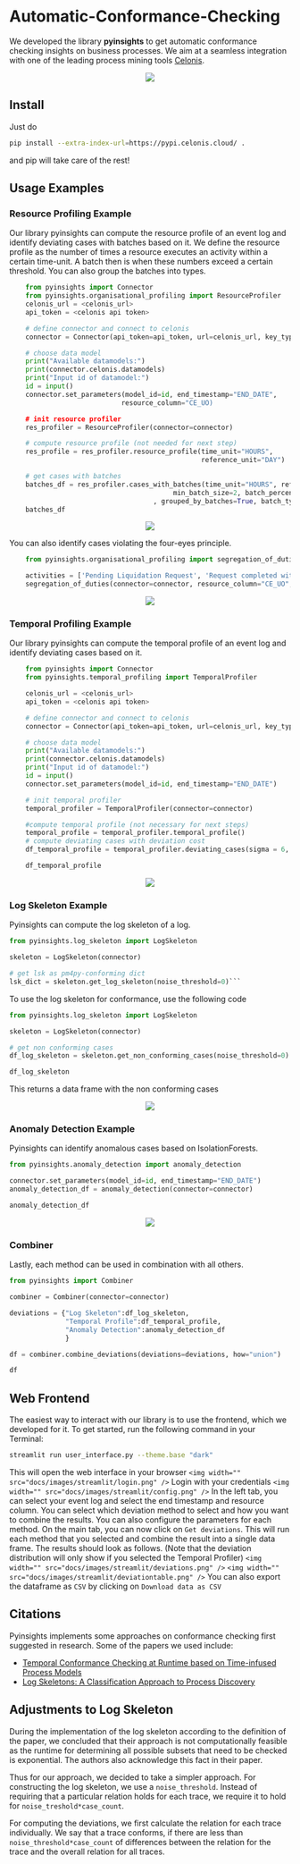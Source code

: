 # Automatic-Conformance-Checking

We developed the library **pyinsights** to get automatic conformance checking insights on business processes.
We aim at a seamless integration with one of the leading process mining tools [Celonis](https://www.celonis.com/).

<p align="center">
  <img width="" src="docs/images/streamlit/runthrough.gif" />
</p>

## Install

Just do

```sh
pip install --extra-index-url=https://pypi.celonis.cloud/ .
```

and pip will take care of the rest!

## Usage Examples

### Resource Profiling Example

Our library pyinsights can compute the resource profile of an event log and
identify deviating cases with batches based on it. We define the resource profile as the
number of times a resource executes an activity within a certain time-unit.
A batch then is when these numbers exceed a certain threshold. You can also group
the batches into types.

```python
    from pyinsights import Connector
    from pyinsights.organisational_profiling import ResourceProfiler
    celonis_url = <celonis_url>
    api_token = <celonis api token>

    # define connector and connect to celonis
    connector = Connector(api_token=api_token, url=celonis_url, key_type="USER_KEY")

    # choose data model
    print("Available datamodels:")
    print(connector.celonis.datamodels)
    print("Input id of datamodel:")
    id = input()
    connector.set_parameters(model_id=id, end_timestamp="END_DATE",
                            resource_column="CE_UO)

    # init resource profiler
    res_profiler = ResourceProfiler(connector=connector)

    # compute resource profile (not needed for next step)
    res_profile = res_profiler.resource_profile(time_unit="HOURS",
                                                reference_unit="DAY")

    # get cases with batches
    batches_df = res_profiler.cases_with_batches(time_unit="HOURS", reference_unit="DAY",
                                         min_batch_size=2, batch_percentage=0.1
                                    , grouped_by_batches=True, batch_types=True)
    batches_df
```

<p align="center">
  <img width="" src="docs/images/batch_detection_with_groups.png" />
</p>

You can also identify cases violating the four-eyes principle.

```python
    from pyinsights.organisational_profiling import segregation_of_duties

    activities = ['Pending Liquidation Request', 'Request completed with account closure']
    segregation_of_duties(connector=connector, resource_column="CE_UO", activities)
```

<p align="center">
  <img src="docs/images/4-eyes.png" />
</p>

### Temporal Profiling Example

Our library pyinsights can compute the temporal profile of an event log and
identify deviating cases based on it.

```python
    from pyinsights import Connector
    from pyinsights.temporal_profiling import TemporalProfiler

    celonis_url = <celonis_url>
    api_token = <celonis api token>

    # define connector and connect to celonis
    connector = Connector(api_token=api_token, url=celonis_url, key_type="USER_KEY")

    # choose data model
    print("Available datamodels:")
    print(connector.celonis.datamodels)
    print("Input id of datamodel:")
    id = input()
    connector.set_parameters(model_id=id, end_timestamp="END_DATE")

    # init temporal profiler
    temporal_profiler = TemporalProfiler(connector=connector)

    #compute temporal profile (not necessary for next steps)
    temporal_profile = temporal_profiler.temporal_profile()
    # compute deviating cases with deviation cost
    df_temporal_profile = temporal_profiler.deviating_cases(sigma = 6, extended_view=False)

    df_temporal_profile
```

<p align="center">
  <img width="" src="docs/images/temporal_deviations_example.PNG" />
</p>

### Log Skeleton Example

Pyinsights can compute the log skeleton of a log.

````python
from pyinsights.log_skeleton import LogSkeleton

skeleton = LogSkeleton(connector)

# get lsk as pm4py-conforming dict
lsk_dict = skeleton.get_log_skeleton(noise_threshold=0)```
````

To use the log skeleton for conformance, use the following code

````python
from pyinsights.log_skeleton import LogSkeleton

skeleton = LogSkeleton(connector)

# get non conforming cases
df_log_skeleton = skeleton.get_non_conforming_cases(noise_threshold=0)

df_log_skeleton
````

This returns a data frame with the non conforming cases

<p align="center">
  <img src="docs/images/log_skeleton_example.png" />
</p>

### Anomaly Detection Example

Pyinsights can identify anomalous cases based on IsolationForests.

```python
from pyinsights.anomaly_detection import anomaly_detection

connector.set_parameters(model_id=id, end_timestamp="END_DATE")
anomaly_detection_df = anomaly_detection(connector=connector)

anomaly_detection_df
```

<p align="center">
  <img width="" src="docs/images/anomaly_ex.PNG" />
</p>

### Combiner

Lastly, each method can be used in combination with all others.

```python
from pyinsights import Combiner

combiner = Combiner(connector=connector)

deviations = {"Log Skeleton":df_log_skeleton, 
              "Temporal Profile":df_temporal_profile,
              "Anomaly Detection":anomaly_detection_df
              }

df = combiner.combine_deviations(deviations=deviations, how="union")

df
```

## Web Frontend

The easiest way to interact with our library is to use the frontend, which we developed for it. To get started, run the following command in your Terminal:

```bash
streamlit run user_interface.py --theme.base "dark"
```

This will open the web interface in your browser
`<img width="" src="docs/images/streamlit/login.png" />`
Login with your credentials
`<img width="" src="docs/images/streamlit/config.png" />`
In the left tab, you can select your event log and select the end timestamp and resource column.
You can select which deviation method to select and how you want to combine the results.
You can also configure the parameters for each method.
On the main tab, you can now click on `Get deviations`.
This will run each method that you selected and combine the result into a single data frame. The results should look as follows. (Note that the deviation distribution will only show if you selected the Temporal Profiler)
`<img width="" src="docs/images/streamlit/deviations.png" />`
`<img width="" src="docs/images/streamlit/deviationtable.png" />`
You can also export the dataframe as `CSV` by clicking on `Download data as CSV`

## Citations

Pyinsights implements some approaches on conformance checking first suggested in research.
Some of the papers we used include:

- [Temporal Conformance Checking at Runtime based on Time-infused Process Models](https://arxiv.org/abs/2008.07262)
- [Log Skeletons: A Classification Approach to Process Discovery](https://arxiv.org/abs/1806.08247)

## Adjustments to Log Skeleton

During the implementation of the log skeleton according to the definition of the paper, we concluded that their approach is not computationally feasible as the runtime for determining all possible subsets that need to be checked is exponential.
The authors also acknowledge this fact in their paper.

Thus for our approach, we decided to take a simpler approach. For constructing the log skeleton, we use a `noise_threshold`. Instead of requiring that a particular relation holds for each trace, we require it to hold for `noise_treshold*case_count`.

For computing the deviations, we first calculate the relation for each trace individually. We say that a trace conforms, if there are less than `noise_threshold*case_count` of differences between the relation for the trace and the overall relation for all traces.
